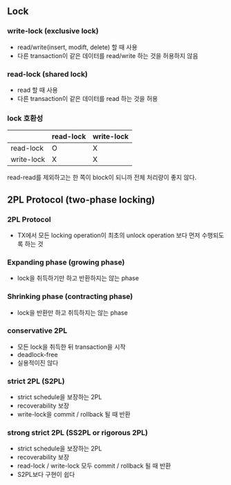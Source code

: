 ## Lock

### write-lock (exclusive lock)

- read/write(insert, modift, delete) 할 때 사용
- 다른 transaction이 같은 데이터를 read/write 하는 것을 허용하지 않음

### read-lock (shared lock)

- read 할 때 사용
- 다른 transaction이 같은 데이터를 read 하는 것을 허용

### lock 호환성

|  | read-lock | write-lock |
| --- | --- | --- |
| read-lock | O | X |
| write-lock | X | X |

read-read를 제외하고는 한 쪽이 block이 되니까 전체 처리량이 좋지 않다.

## 2PL Protocol (two-phase locking)

### 2PL Protocol

- TX에서 모든 locking operation이 최초의 unlock operation 보다 먼저 수행되도록 하는 것

### Expanding phase (growing phase)

- lock을 취득하기만 하고 반환하지는 않는 phase

### Shrinking phase (contracting phase)

- lock을 반환만 하고 취득하지는 않는 phase

### conservative 2PL

- 모든 lock을 취득한 뒤 transaction을 시작
- deadlock-free
- 실용적이진 않다

### strict 2PL (S2PL)

- strict schedule을 보장하는 2PL
- recoverability 보장
- write-lock을 commit / rollback 될 때 반환

### strong strict 2PL (SS2PL or rigorous 2PL)

- strict schedule을 보장하는 2PL
- recoverability 보장
- read-lock / write-lock 모두 commit / rollback 될 때 반환
- S2PL보다 구현이 쉽다